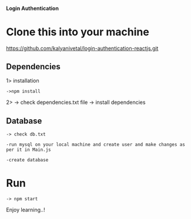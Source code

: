 #### Login Authentication

# Clone this into your machine

https://github.com/kalyanivetal/login-authentication-reactjs.git

## Dependencies
1> installation

	->npm install
2>
 	-> check dependencies.txt file
 	-> install dependencies

## Database
 	-> check db.txt 

	-run mysql on your local machine and create user and make changes as per it in Main.js

	-create database


# Run
 	-> npm start

Enjoy learning..!

